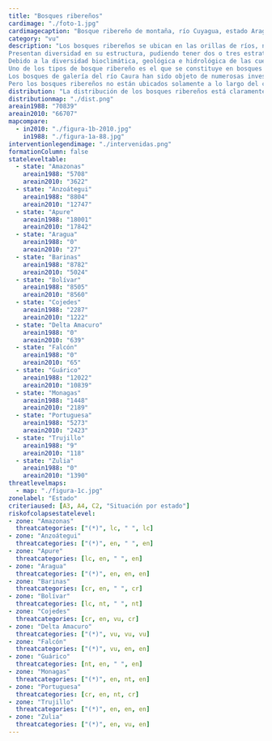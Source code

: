 ```yaml
---
title: "Bosques ribereños"
cardimage: "./foto-1.jpg"
cardimagecaption: "Bosque ribereño de montaña, río Cuyagua, estado Aragua. <i>César Molina</i>"
category: "vu"
description: "Los bosques ribereños se ubican en las orillas de ríos, normalmente sobre bancos y albardones fluviales. Están asociados a climas macrotérmicos (>24 °C), con un régimen de precipitación que puede ser húmedo (ombrófilos), estacional (tropófilos) o incluso seco (xerófilo). Factor determinante de la presencia de un bosque ribereño es una mayor humedad del suelo, regulada por la dinámica del cuerpo de agua que drena los terrenos adyacentes. En algunos casos, generalmente debido a variaciones bioclimáticas, este tipo de bosque traza mosaicos con formaciones de sabanas, como ocurre a lo largo de los ríos Caura, Cuchivero y Suapure (Rosales 2003).<br><br>
Presentan diversidad en su estructura, pudiendo tener dos o tres estratos y un dosel que varía entre 3 y 40 m de altura (Huber & Alarcón 1988, Huber 1995c, Rosales <i>et al.</i> 1997, Rosales <i>et al.</i> 2003, CVG-Edelca 2004, Fernández <i>et al.</i> 2007). Con frecuencia están sometidos a regímenes de inundación, en cuyo caso suelen ser de menor heterogeneidad florística y menor altura de dosel que los no inundables (Salamanca 1983, Huber & Alarcón 1988, Huber & Riina 1997). Por ejemplo, al sur de Venezuela los bosques ribereños sometidos a inundación alcanzan de 15 a 20 m, mientras que los no inundables tienen desde 20 hasta 25 m de altura y árboles emergentes de 30 a 40 m. En el caso de bosques ribereños inundables, el sotobosque es ralo o relativamente poco denso (Rosales <i>et al.</i> 1997).<br><br>
Debido a la diversidad bioclimática, geológica e hidrológica de las cuencas hidrográficas de Venezuela, los bosques ribereños ubicados en diferentes regiones pueden ser muy distintos entre sí. Se puede encontrar desde bosques ribereños que pierden todas las hojas en la época seca (caducifolios) hasta aquéllos que permanecen con follaje durante todo el año (siempreverdes), y que además ocupan una gran variedad de altitudes (Huber & Alarcón 1988, Rosales 2003).<br><br>
Uno de los tipos de bosque ribereño es el que se constituye en bosques de galería (Rosales 2003). Presentan un sólo estrato de árboles siempreverdes y crecen a orillas de los cursos de agua, tanto en zonas de vegetación baja (sabanas) como dentro de las masas boscosas (MARNR 1982). Sin embargo, algunos autores reservan el término “bosque de galería” a los bosques ribereños que se encuentran en un paisaje de sabana, rodeados por vegetación de menor porte (Rosales 2003).<br><br>
Los bosques de galería del río Caura han sido objeto de numerosas investigaciones, donde se demuestra que la distribución de sus especies características (provenientes principalmente de las familias Fabaceae, Caesalpiniaceae, Leguminosae, Euphorbiaceae, Mimosaceae, Rubiaceae, Sapotaceae, Arecaceae, Burseraceae, Moraceae y Chrysobalanaceae), guarda estrecha relación con el gradiente de humedad del suelo y el nivel de inundación estacional (Briceño <i>et al.</i> 1997, Rosales <i>et al.</i> 1997). También comparten especies con otras formaciones boscosas contiguas y con bosques ribereños en otras regiones del país. Por ejemplo, algunas especies de las familias Fabaceae, Mimosaceae y Caesalpiniaceae, también están presentes en bosques ribereños del norte de Venezuela, donde además hay numerosas plantas de otras familias como Bignoniaceae y Sapindaceae (Guerra & Pietrangeli 2007, Calzadilla & Lárez 2008).<br><br>
Pero los bosques ribereños no están ubicados solamente a lo largo del curso de grandes ríos como el Caura. Hay pequeñas zonas con estas formaciones en las sabanas de Caracas y el Litoral Central (Foto 1), en las llanuras bajas del alto Orinoco y en las altiplanicies tepuyanas. También existen en zonas intermedias, como la depresión del lago de Maracaibo, la depresión de Unare o la parte superior del delta del Orinoco, donde son un elemento prominente del paisaje (Rosales 2003). No obstante, las zonas más importantes y más conocidas por la presencia de bosques ribereños son los llanos (Foto 2), la Gran Sabana y otras áreas del Escudo Guayanés (Fotos 3 a 5) (Rosales 2003)."
distribution: "La distribución de los bosques ribereños está claramente asociada a la red hidrográfica nacional. De acuerdo al análisis de imágenes de satélite, su superficie en 2010 era aproximadamente de 66.707 km<sup>2</sup>, equivalente a 7% del territorio continental de Venezuela (Figura 1, Tabla 1). En la subregión de los Llanos (B2) los bosques ribereños resultan más conspicuos. La vegetación que los rodea, más seca y de menor porte, proporciona un mayor contraste en las imágenes de satélite. Extensiones importantes de esta formación se encuentran también al sur del país (Figura 1, Tabla 1)."
distributionmap: "./dist.png"
areain1988: "70839"
areain2010: "66707"
mapcompare:
  - in2010: "./figura-1b-2010.jpg"
    in1988: "./figura-1a-88.jpg"
interventionlegendimage: "./intervenidas.png"
formationColumn: false
stateleveltable:
  - state: "Amazonas"
    areain1988: "5708"
    areain2010: "3622"
  - state: "Anzoátegui"
    areain1988: "8804"
    areain2010: "12747"
  - state: "Apure"
    areain1988: "18001"
    areain2010: "17842"
  - state: "Aragua"
    areain1988: "0"
    areain2010: "27"
  - state: "Barinas"
    areain1988: "8782"
    areain2010: "5024"
  - state: "Bolívar"
    areain1988: "8505"
    areain2010: "8560"
  - state: "Cojedes"
    areain1988: "2287"
    areain2010: "1222"
  - state: "Delta Amacuro"
    areain1988: "0"
    areain2010: "639"
  - state: "Falcón"
    areain1988: "0"
    areain2010: "65"
  - state: "Guárico"
    areain1988: "12022"
    areain2010: "10839"
  - state: "Monagas"
    areain1988: "1448"
    areain2010: "2189"
  - state: "Portuguesa"
    areain1988: "5273"
    areain2010: "2423"
  - state: "Trujillo"
    areain1988: "9"
    areain2010: "118"
  - state: "Zulia"
    areain1988: "0"
    areain2010: "1390"
threatlevelmaps:
  - map: "./figura-1c.jpg"
zonelabel: "Estado"
criteriaused: [A3, A4, C2, "Situación por estado"]
riskofcolapsestatelevel:
- zone: "Amazonas"
  threatcategories: ["(*)", lc, " ", lc]
- zone: "Anzoátegui"
  threatcategories: ["(*)", en, " ", en]
- zone: "Apure"
  threatcategories: [lc, en, " ", en]
- zone: "Aragua"
  threatcategories: ["(*)", en, en, en]
- zone: "Barinas"
  threatcategories: [cr, en, " ", cr]
- zone: "Bolívar"
  threatcategories: [lc, nt, " ", nt]
- zone: "Cojedes"
  threatcategories: [cr, en, vu, cr]
- zone: "Delta Amacuro"
  threatcategories: ["(*)", vu, vu, vu]
- zone: "Falcón"
  threatcategories: ["(*)", vu, en, en]
- zone: "Guárico"
  threatcategories: [nt, en, " ", en]
- zone: "Monagas"
  threatcategories: ["(*)", en, nt, en]
- zone: "Portuguesa"
  threatcategories: [cr, en, nt, cr]
- zone: "Trujillo"
  threatcategories: ["(*)", en, en, en]
- zone: "Zulia"
  threatcategories: ["(*)", en, vu, en]
---
```

